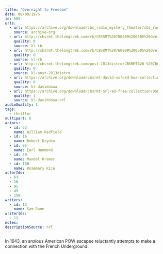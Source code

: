 ```yaml
---
title: "Overnight to Freedom"
date: 08/09/1976
id: 505
urls: 
  - url: https://archive.org/download/cbs_radio_mystery_theater/cbs_radio_mystery_theater-0501-0550.zip/cbs_radio_mystery_theater-0501-0550%2Fcbsrmt_0505_overnight_to_freedom.mp3
    source: archive-org
  - url: http://cbsrmt.thelongtrek.com/rb/CBSRMT%20760809%200505%20Overnight%20to%20Freedom_wuwm.mp3
    quality: 0
    source: kl-rb
  - url: http://cbsrmt.thelongtrek.com/rb/CBSRMT%20760809%200505%20Overnight%20To%20Freedom_wbbm_rb.mp3
    quality: 0
    source: kl-rb
  - url: http://cbsrmt.thelongtrek.com/post-2013distro/CBSRMT%20-%20760809%200505%20Overnight%20to%20Freedom.mp3
    quality: 0
    source: kl-post-2013distro
  - url: https://archive.org/download/cbsrmt-david-oxford-boa-collection/CBSRMT-760809-0505-Overnight-to-Freedom-(128-44)_WUWM-FM-{BoA}.mp3
    quality: 0
    source: kl-davidoboa
  - url: https://archive.org/download/cbsrmt-nrl-ad-free-collection/0505%20CBSRMT-760809-0505-Overnight-to-Freedom-(128-44)_WUWM-FM-%7BBoA%7D%20(no%20ads).mp3
    quality: 1
    source: kl-davidoboa-nrl
audioQuality: 1
tags: 
  - thriller
multipart: 0
actors:  
  - id: 63
    name: William Redfield  
  - id: 16
    name: Robert Dryden  
  - id: 95
    name: Earl Hammond  
  - id: 49
    name: Mandel Kramer  
  - id: 150
    name: Rosemary Rice
actorIds:  
  - 63  
  - 16  
  - 95  
  - 49  
  - 150
writers:  
  - id: 13
    name: Sam Dann
writerIds:  
  - 13
notes: 
descriptionSource: nrl
---
```

In 1943, an anxious American POW escapee reluctantly attempts to make a connection with the French Underground.